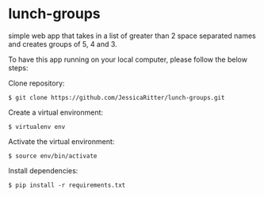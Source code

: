 # lunch-groups
simple web app that takes in a list of greater than 2 space separated names and creates groups of 5, 4 and 3. 

To have this app running on your local computer, please follow the below steps:

Clone repository:
```
$ git clone https://github.com/JessicaRitter/lunch-groups.git
```
Create a virtual environment:
```
$ virtualenv env
```
Activate the virtual environment:
```
$ source env/bin/activate
```
Install dependencies:
```
$ pip install -r requirements.txt
